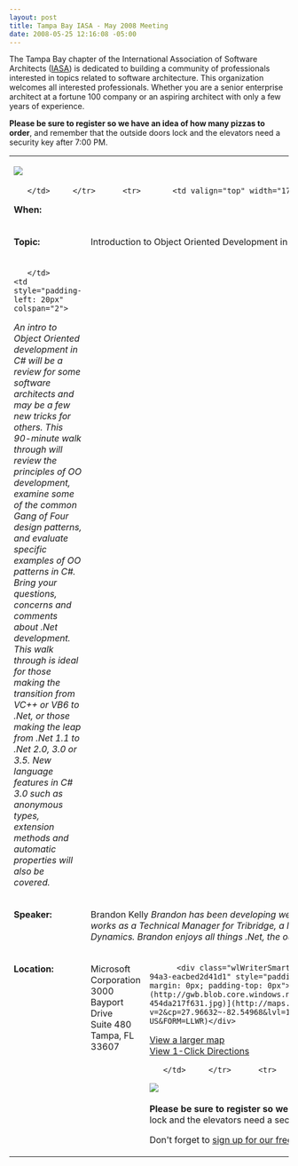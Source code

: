 ```yaml
---
layout: post
title: Tampa Bay IASA - May 2008 Meeting
date: 2008-05-25 12:16:08 -05:00
---
```


The Tampa Bay chapter of the International Association of Software Architects ([IASA](http://www.iasahome.org/web/home/home)) is dedicated to building a community of professionals interested in topics related to software architecture. This organization welcomes all interested professionals. Whether you are a senior enterprise architect at a fortune 100 company or an aspiring architect with only a few years of experience. 

**Please be sure to register so we have an idea of how many pizzas to order**, and remember that the outside doors lock and the elevators need a security key after 7:00 PM.
  <table cellspacing="0" cellpadding="2" width="740" border="0"><tbody>     <tr>       <td valign="top" colspan="3">         

[![](http://www.eventbrite.com/img/button/register_blue.gif)](http://www.eventbrite.com/event/89681239/sdorman)    

       </td>     </tr>      <tr>       <td valign="top" width="175">         

**When:**
       </td>        <td valign="top" colspan="2">         

5/29/2008 6:30 PM - 8:30 PM
       </td>     </tr>      <tr>       <td valign="top" width="175">         

**Topic:**
       </td>        <td valign="top" colspan="2">         

Introduction to Object Oriented Development in C#
       </td>     </tr>      <tr>       <td valign="top" width="175">         

       </td>        <td style="padding-left: 20px" colspan="2">         

*An intro to Object Oriented development in C# will be a review for some software architects and may be a few new tricks for others. This 90-minute walk through will review the principles of OO development, examine some of the common Gang of Four design patterns, and evaluate specific examples of OO patterns in C#. Bring your questions, concerns and comments about .Net development. This walk through is ideal for those making the transition from VC++ or VB6 to .Net, or those making the leap from .Net 1.1 to .Net 2.0, 3.0 or 3.5. New language features in C# 3.0 such as anonymous types, extension methods and automatic properties will also be covered.*
       </td>     </tr>      <tr>       <td valign="top" width="175">         

**Speaker:**
       </td>        <td valign="top" colspan="2">         

Brandon Kelly
         *Brandon has been developing web-based applications using Microsoft tools for over 11 years. Currently, Brandon works as a Technical Manager for Tribridge, a Microsoft Certified Gold Partner recognized internationally as a top implementer of Dynamics. Brandon enjoys all things .Net, the outdoors and a cold beer.* </td>     </tr>      <tr>       <td valign="top" width="175">         

**Location:**
       </td>        <td valign="top" width="250">         

Microsoft Corporation              
3000 Bayport Drive               
Suite 480               
Tampa, FL 33607 
       </td>        <td valign="top">         

          <div class="wlWriterSmartContent" id="scid:84E294D0-71C9-4bd0-A0FE-95764E0368D9:fafe0254-cc61-4202-94a3-eacbed2d41d1" style="padding-right: 0px; display: inline; padding-left: 0px; padding-bottom: 0px; margin: 0px; padding-top: 0px">[![Map image](http://gwb.blob.core.windows.net/sdorman/WindowsLiveWriter/TampaBayIASAFebruary2008Meeting_9EC6/map-454da217f631.jpg)](http://maps.live.com/default.aspx?v=2&cp=27.96632~-82.54968&lvl=15&style=r&scene=9531687&sp=aN.27.96704_-82.54985_Untitled%2520pushpin_&mkt=en-US&FORM=LLWR)</div>            
[View a larger map](http://maps.live.com/default.aspx?cp=27.966888~-82.549685&lvl=14&style=r&v=2&sp=Point.27.966888_-82.549685_Microsoft+Corp)             
[View 1-Click Directions](http://maps.live.com/OneClickDirections.aspx?mkt=en-us&rtp=~pos.27.968023982861645_-82.549467086792&FORM=LLMP)           

       </td>     </tr>      <tr>       <td valign="top" colspan="3">         

[![](http://www.eventbrite.com/img/button/register_blue.gif)](http://www.eventbrite.com/event/98756383/sdorman)    

**Please be sure to register so we have an idea of how many pizzas to order**, and remember that the outside doors lock and the elevators need a security key after 7:00 PM.

Don't forget to [sign up for our free newsletter!](http://list-manage.com/subscribe.phtml?id=165a30debe)
       </td>     </tr>   </tbody></table>
       